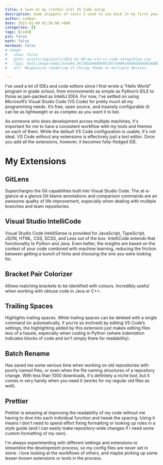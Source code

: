 ```yaml
---
title: A look at my (rather old) VS Code setup
description: Some snippets of tools I used to use back in my first year of university (and some that I still do too).
author: sadman
date: 2021-01-09 01:56:00 +800
categories: []
tags: [code]
pin: false
math: false
mermaid: false
# image:
#   show: false
#   path: assets/img/posts/2021-01-09-my-old-vs-code-setup/blue.svg
#   lqip: data:image/webp;base64,UklGRpoAAABXRUJQVlA4WAoAAAAQAAAADwAABwAAQUxQSDIAAAARL0AmbZurmr57yyIiqE8oiG0bejIYEQTgqiDA9vqnsUSI6H+oAERp2HZ65qP/VIAWAFZQOCBCAAAA8AEAnQEqEAAIAAVAfCWkAALp8sF8rgRgAP7o9FDvMCkMde9PK7euH5M1m6VWoDXf2FkP3BqV0ZYbO6NA/VFIAAAA
#   alt: Responsive rendering of Chirpy theme on multiple devices.

---
```


I’ve used a lot of IDEs and code editors since I first wrote a “Hello World” program in grade school, from environments as simple as Python’s IDLE to those as jam-packed as IntelliJ IDEA. For now, I’ve settled on using Microsoft’s Visual Studio Code (VS Code) for pretty much all my programming needs. It’s free, open source, and insanely configurable (it can be as lightweight or as complex as you want it to be).

As someone who does development across multiple machines, it's important for me to have a consistent workflow with my tools and themes on each of them. While the default VS Code configuration is usable, it's not ideal. VS Code without any extensions is effectively just a text editor. Once you add all the extensions, however, it becomes fully-fledged IDE.

# My Extensions

## GitLens
Supercharges the Git capabilities built into Visual Studio Code. The at-a-glance at a glance Git blame annotations and comparison commands are an awesome quality of life improvement, especially when dealing with multiple branches and team repositories.

## Visual Studio IntelliCode
Visual Studio Code IntelliSense is provided for JavaScript, TypeScript, JSON, HTML, CSS, SCSS, and Less out of the box. IntelliCode extends that functionality to Python and Java. Even better, the insights are based on the context of your code combined with machine learning, reducing the friction between getting a bunch of hints and choosing the one you were looking for.

## Bracket Pair Colorizer
Allows matching brackets to be identified with colours. Incredibly useful when working with obtuse code in Java or C++.

## Trailing Spaces
Highlights trailing spaces. While trailing spaces can be deleted with a single command (or automatically, if you’re so inclined) by editing VS Code’s settings, the highlighting added by this extension just makes editing files less of a hassle, especially when coding in Python (where indentation indicates blocks of code and isn't simply there for readability).

## Batch Rename
Has saved me some serious time when working on old repositories with poorly named files, or even when the file naming structures of a repository change. With less than 1000 downloads, it's definitely a niche tool, but it comes in very handy when you need it (works for my regular old files as well).

## Prettier
Prettier is amazing at improving the readability of my code without me having to dive into each individual function and tweak the spacing. Using it means I don't need to spend effort fixing formatting or looking up rules in a style guide (and I can easily make repository-wide changes if I need some custom formatting of my own).

I'm always experimenting with different settings and extensions to streamline the development process, so my config files are never set in stone. I love looking at the workflows of others, and maybe picking up some lesser-known extensions or tools in the process.
